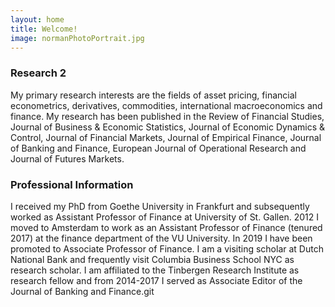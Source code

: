```yaml
---
layout: home
title: Welcome!
image: normanPhotoPortrait.jpg
---
```


### Research 2

My primary research interests are the fields of asset pricing, financial econometrics, derivatives, commodities, international macroeconomics and finance. My research has been published in the Review of Financial Studies, Journal of Business & Economic Statistics, Journal of Economic Dynamics & Control, Journal of Financial Markets, Journal of Empirical Finance, Journal of Banking and Finance, European Journal of Operational Research and Journal of Futures Markets.


### Professional Information

I received my PhD from Goethe University in Frankfurt and subsequently worked as Assistant Professor of Finance at University of St. Gallen. 2012 I moved to Amsterdam to work as an Assistant Professor of Finance (tenured 2017) at the finance department of the VU University. In 2019 I have been promoted to Associate Professor of Finance. I am a visiting scholar at Dutch National Bank and frequently visit Columbia Business School NYC as research scholar. I am affiliated to the Tinbergen Research Institute as research fellow and from 2014-2017 I served as Associate Editor of the Journal of Banking and Finance.git
